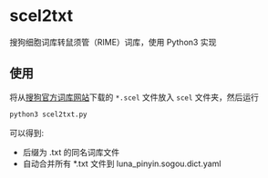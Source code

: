 # scel2txt

搜狗细胞词库转鼠须管（RIME）词库，使用 Python3 实现

## 使用

将从[搜狗官方词库网站](https://pinyin.sogou.com/dict/)下载的 `*.scel` 文件放入 `scel` 文件夹，然后运行

```bash
python3 scel2txt.py
```

可以得到:

* 后缀为 .txt 的同名词库文件
* 自动合并所有 *.txt 文件到 luna_pinyin.sogou.dict.yaml